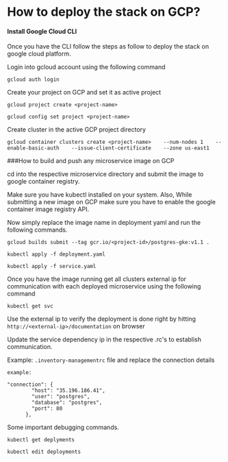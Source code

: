 # How to deploy the stack on GCP?

#### Install Google Cloud CLI

Once you have the CLI follow the steps as follow to deploy the stack on google cloud platform.

Login into gcloud account using the following command
```
gcloud auth login
```
Create your project on GCP and set it as active project
```
gcloud project create <project-name>

gcloud config set project <project-name>

```
Create cluster in the active GCP project directory
````
gcloud container clusters create <project-name>    --num-nodes 1    --enable-basic-auth    --issue-client-certificate    --zone us-east1
````
###How to build and push any microservice image on GCP

cd into the respective microservice directory and submit the image to google container registry. 

Make sure you have kubectl installed on your system. Also, While submitting a new image on GCP make sure you have to enable the google container image registry API.

Now simply replace the image name in deployment yaml and run the following commands.
```
gcloud builds submit --tag gcr.io/<project-id>/postgres-gke:v1.1 .

kubectl apply -f deployment.yaml

kubectl apply -f service.yaml
```

Once you have the image running get all clusters external ip for communication with each deployed microservice using the following command
````
kubectl get svc
````
Use the external ip to verify the deployment is done right by hitting `http://<external-ip>/documentation` on browser

Update the service dependency ip in the respective .<microservice-name>rc's to establish communication.

Example: `.inventory-managementrc` file and replace the connection details
````
example:

"connection": {
        "host": "35.196.186.41",
        "user": "postgres",
        "database": "postgres",
        "port": 80
      },
````

Some important debugging commands.

````
kubectl get deplyments

kubectl edit deployments
````

